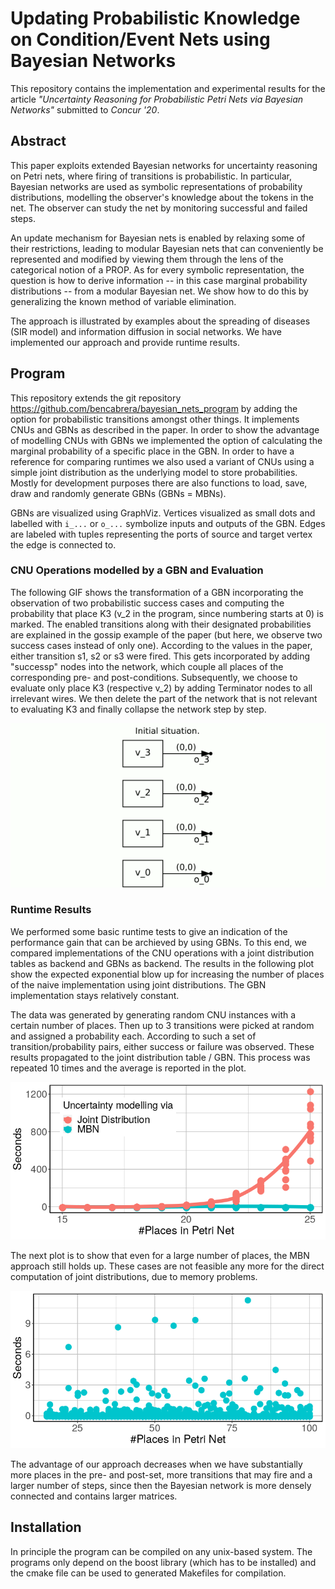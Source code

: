 # Updating Probabilistic Knowledge on Condition/Event Nets using Bayesian Networks

This repository contains the implementation and experimental results for the article *"Uncertainty Reasoning for Probabilistic Petri Nets via Bayesian
Networks"* submitted to *Concur '20*. 

## Abstract 
This paper exploits extended Bayesian networks for uncertainty
reasoning on Petri nets, where firing of transitions is
probabilistic. In particular, Bayesian networks are used as symbolic
representations of probability distributions, modelling the
observer's knowledge about the tokens in the net. The observer
can study the net by monitoring successful and failed steps.

An update mechanism for Bayesian nets is enabled by relaxing some of
their restrictions, leading to modular Bayesian nets that can conveniently be represented and modified by
viewing them through the lens of the categorical notion of a PROP.
As for every symbolic representation, the question is how to derive
information -- in this case marginal probability distributions --
from a modular Bayesian net. We show how to do this by generalizing
the known method of variable elimination.

The approach is illustrated by examples about the spreading of
diseases (SIR model) and information diffusion in social
networks. We have implemented our approach and provide runtime
results.

## Program
This repository extends the git repository https://github.com/bencabrera/bayesian_nets_program by adding the option for probabilistic transitions amongst other things. It implements CNUs and GBNs as described in the paper. In order to show the advantage of modelling CNUs with GBNs we implemented the option of calculating the marginal probability of a specific place in the GBN. In order to have a reference for comparing runtimes we also used a variant of CNUs using a simple joint distribution as the underlying model to store probabilities.
Mostly for development purposes there are also functions to load, save, draw and randomly generate GBNs (GBNs = MBNs).

GBNs are visualized using GraphViz.
Vertices visualized as small dots and labelled with `i_...` or `o_...` symbolize inputs and outputs of the GBN. Edges are labeled with tuples representing the ports of source and target vertex the edge is connected to.

### CNU Operations modelled by a GBN and Evaluation
The following GIF shows the transformation of a GBN incorporating the observation of two probabilistic success cases and computing the probability that place K3 (v_2 in the program, since numbering starts at 0) is marked. The enabled transitions along with their designated probabilities are explained in the gossip example of the paper (but here, we observe two success cases instead of only one).
According to the values in the paper, either transition s1, s2 or s3 were fired. This gets incorporated by adding "successp" nodes into the network, which couple all places of the corresponding pre- and post-conditions.
Subsequently, we choose to evaluate only place K3 (respective v_2) by adding Terminator nodes to all irrelevant wires. We then delete the part of the network that is not relevant to evaluating K3 and finally collapse the network step by step.

<p align="center">
  <img src="images/paper_example_evaluate.gif">
</p>

### Runtime Results

We performed some basic runtime tests to give an indication of the performance gain that can be archieved by using GBNs. To this end, we compared implementations of the CNU operations with a joint distribution tables as backend and GBNs as backend. The results in the following plot show the expected exponential blow up for increasing the number of places of the naive implementation using joint distributions. The GBN implementation stays relatively constant. 

The data was generated by generating random CNU instances with a certain number of places. Then up to 3 transitions were picked at random and assigned a probability each. According to such a set of transition/probability pairs, either success or failure was observed. These results propagated to the joint distribution table / GBN.
This process was repeated 10 times and the average is reported in the plot.

<p align="center">
  <img alt="Comparison of state uncertainty modelled via Joint Distribution or GBN" src="images/runtime_mbn_dist.png" width="600">
</p>

The next plot is to show that even for a large number of places, the MBN approach still holds up. These cases are not feasible any more for the direct computation of joint distributions, due to memory problems.

<p align="center">
  <img alt="GBN Behaviour with increasing number of places" src="images/runtime_mbn.png" width="600"> 
</p>

The advantage of our approach decreases when we have substantially more places in the pre- and post-set, more transitions that may fire and a larger number of steps, since then the Bayesian network is more densely connected and contains larger matrices.

## Installation

In principle the program can be compiled on any unix-based system. The programs only depend on the boost library (which has to be installed) and the cmake file can be used to generated Makefiles for compilation.